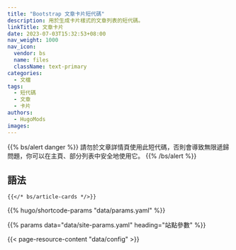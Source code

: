 ```yaml
---
title: "Bootstrap 文章卡片短代碼"
description: 用於生成卡片樣式的文章列表的短代碼。
linkTitle: 文章卡片
date: 2023-07-03T15:32:53+08:00
nav_weight: 1000
nav_icon:
  vendor: bs
  name: files
  className: text-primary
categories:
  - 文檔
tags:
  - 短代碼
  - 文章
  - 卡片
authors:
  - HugoMods
images:
---
```


{{% bs/alert danger %}}
請勿於文章詳情頁使用此短代碼，否則會導致無限遞歸問題，你可以在主頁、部分列表中安全地使用它。
{{% /bs/alert %}}

## 語法

```markdown
{{</* bs/article-cards */>}}
```

{{% hugo/shortcode-params "data/params.yaml" %}}

{{% params data="data/site-params.yaml" heading="站點參數" %}}

{{< page-resource-content "data/config" >}}
